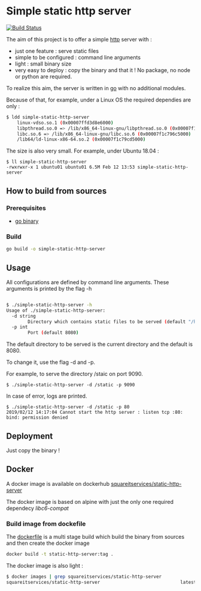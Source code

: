 # Simple static http server

[![Build Status](https://api.cirrus-ci.com/github/ffassler/simple-static-http-server.svg)](https://cirrus-ci.com/github/ffassler/simple-static-http-server)

The aim of this project is to offer a simple [http](https://fr.wikipedia.org/wiki/Hypertext_Transfer_Protocol) server with :
- just one feature : serve static files
- simple to be configured : command line arguments
- light : small binary size
- very easy to deploy : copy the binary and that it ! No package, no node or python are required.

To realize this aim, the server is written in [go](https://golang.org/) with no additional modules.

Because of that, for example, under a Linux OS the required dependies are only :

```sh
$ ldd simple-static-http-server 
	linux-vdso.so.1 (0x00007ffd3d8e6000)
	libpthread.so.0 => /lib/x86_64-linux-gnu/libpthread.so.0 (0x00007f1c79ab6000)
	libc.so.6 => /lib/x86_64-linux-gnu/libc.so.6 (0x00007f1c796c5000)
	/lib64/ld-linux-x86-64.so.2 (0x00007f1c79cd5000)
```

The size is also very small. For example, under Ubuntu 18.04 :

```
$ ll simple-static-http-server 
-rwxrwxr-x 1 ubuntu01 ubuntu01 6.5M Feb 12 13:53 simple-static-http-server
```

## How to build from sources

### Prerequisites

- [go binary](https://golang.org/doc/install)

### Build

```sh
go build -o simple-static-http-server
```

## Usage

All configurations are defined by command line arguments.
These arguments is printed by the flag -h

```sh

$ ./simple-static-http-server -h
Usage of ./simple-static-http-server:
  -d string
    	Directory which contains static files to be served (default "/home/ubuntu01/workspace-go/simple-static-http-server")
  -p int
    	Port (default 8080)
```
The default directory to be served is the current directory and the default is 8080.

To change it, use the flag -d and -p.

For example, to serve the directory /staic on port 9090.

```
$ ./simple-static-http-server -d /static -p 9090
```

In case of error, logs are printed.

```
$ ./simple-static-http-server -d /static -p 80  
2019/02/12 14:17:04 Cannot start the http server : listen tcp :80: bind: permission denied
```

## Deployment

Just copy the binary !

## Docker

A docker image is available on dockerhub [squareitservices/static-http-server](https://hub.docker.com/r/squareitservices/static-http-server)

The docker image is based on alpine with just the only one required dependecy *libc6-compat*

### Build image from dockefile

The [dockerfile](Dockerfile) is a multi stage build which build the binary from sources and then create the docker image

```sh
docker build -t static-http-server:tag .
```

The docker image is also light :

```sh
$ docker images | grep squareitservices/static-http-server
squareitservices/static-http-server                              latest              7b91cb0d4b15        3 days ago          12.3MB
```
